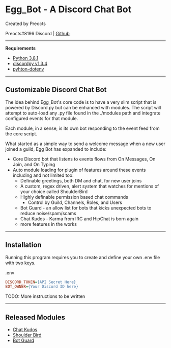 # Egg_Bot - A Discord Chat Bot

Created by Preocts

Preocts#8196 Discord | [Github](https://github.com/Preocts/Egg_Bot)

---

**Requirements**
- [Python 3.8.1](https://www.python.org/)
- [discordpy v1.3.4](https://github.com/Rapptz/discord.py)
- [pyhton-dotenv](https://github.com/theskumar/python-dotenv)

---

## Customizable Discord Chat Bot

The idea behind Egg_Bot's core code is to have a very slim script that is powered by Discord.py but can be enhanced with modules. The script will attempt to auto-load any .py file found in the ./modules path and integrate configured events for that module. 

Each module, in a sense, is its own bot responding to the event feed from the core script. 

What started as a simple way to send a welcome message when a new user joined a guild, Egg Bot has expanded to include:

- Core Discord bot that listens to events flows from On Messages, On Join, and On Typing
- Auto module loading for plugin of features around these events including and not limited too:
  - Definable greetings, both DM and chat, for new user joins
  - A custom, regex driven, alert system that watches for mentions of your choice called ShoulderBird
  - Highly definable permission based chat commands
    - Control by Guild, Channels, Roles, and Users
  - Bot Guard - an allow list for bots that kicks unexpected bots to reduce noise/spam/scams
  - Chat Kudos - Karma from IRC and HipChat is born again
  - more features in the works

----

## Installation

Running this program requires you to create and define your own .env file with two keys.

.env

```ini
DISCORD_TOKEN={API Secret Here}
BOT_OWNER={Your Discord ID here}
```

TODO: More instructions to be written

---

## Released Modules

* [Chat Kudos](https://github.com/Preocts/Egg_Bot/blob/source/docs/chatKudos.md)
* [Shoulder Bird](https://github.com/Preocts/Egg_Bot/blob/source/docs/shoulderBird.md)
* [Bot Guard](https://github.com/Preocts/Egg_Bot/blob/source/docs/botGuard.md)